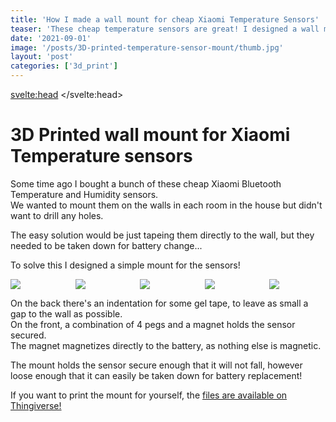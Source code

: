 ```yaml
---
title: 'How I made a wall mount for cheap Xiaomi Temperature Sensors'
teaser: 'These cheap temperature sensors are great! I designed a wall mount to avoid drilling any holes.'
date: '2021-09-01'
image: '/posts/3D-printed-temperature-sensor-mount/thumb.jpg'
layout: 'post'
categories: ['3d_print']
---
```


<svelte:head>
    <title>{title} | Kasper Laursen</title>
</svelte:head>

# 3D Printed wall mount for Xiaomi Temperature sensors

Some time ago I bought a bunch of these cheap Xiaomi Bluetooth Temperature and Humidity sensors.  
We wanted to mount them on the walls in each room in the house but didn't want to drill any holes.

The easy solution would be just tapeing them directly to the wall, but they needed to be taken down for battery change...

To solve this I designed a simple mount for the sensors!

<div>
    <a href="/posts/3D-printed-temperature-sensor-mount/img-1.jpg" target="_blank">
        <img src="/posts/3D-printed-temperature-sensor-mount/img-1.jpg">
    </a>
    <a href="/posts/3D-printed-temperature-sensor-mount/img-2.jpg" target="_blank">
        <img src="/posts/3D-printed-temperature-sensor-mount/img-2.jpg">
    </a>
    <a href="/posts/3D-printed-temperature-sensor-mount/img-3.jpg" target="_blank">
        <img src="/posts/3D-printed-temperature-sensor-mount/img-3.jpg">
    </a>
    <a href="/posts/3D-printed-temperature-sensor-mount/img-4.jpg" target="_blank">
        <img src="/posts/3D-printed-temperature-sensor-mount/img-4.jpg">
    </a>
    <a href="/posts/3D-printed-temperature-sensor-mount/img-5.jpg" target="_blank">
        <img src="/posts/3D-printed-temperature-sensor-mount/img-5.jpg">
    </a>
</div>

On the back there's an indentation for some gel tape, to leave as small a gap to the wall as possible.  
On the front, a combination of 4 pegs and a magnet holds the sensor secured.  
The magnet magnetizes directly to the battery, as nothing else is magnetic.

The mount holds the sensor secure enough that it will not fall, however loose enough that it can easily be taken down for battery replacement!

If you want to print the mount for yourself, the [files are available on Thingiverse!](https://www.thingiverse.com/thing:4946445)

<style>
    div {
        display: grid;
        grid-template-columns: repeat(5, minmax(0, 1fr));
        gap: 1em;
    }
    img {
        max-width: 100%;
        cursor: pointer;
    }

    a {
        cursor: pointer;
    }
</style>
